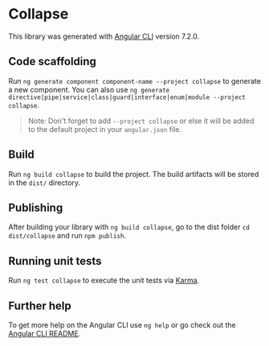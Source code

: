# Collapse

This library was generated with [Angular CLI](https://github.com/angular/angular-cli) version 7.2.0.

## Code scaffolding

Run `ng generate component component-name --project collapse` to generate a new component. You can also use `ng generate directive|pipe|service|class|guard|interface|enum|module --project collapse`.
> Note: Don't forget to add `--project collapse` or else it will be added to the default project in your `angular.json` file. 

## Build

Run `ng build collapse` to build the project. The build artifacts will be stored in the `dist/` directory.

## Publishing

After building your library with `ng build collapse`, go to the dist folder `cd dist/collapse` and run `npm publish`.

## Running unit tests

Run `ng test collapse` to execute the unit tests via [Karma](https://karma-runner.github.io).

## Further help

To get more help on the Angular CLI use `ng help` or go check out the [Angular CLI README](https://github.com/angular/angular-cli/blob/master/README.md).
